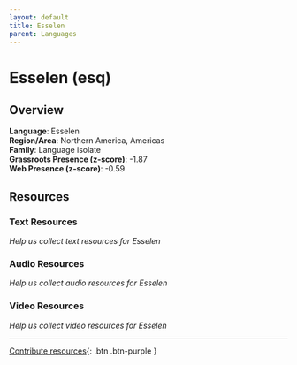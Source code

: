 ```yaml
---
layout: default
title: Esselen
parent: Languages
---
```


# Esselen (esq)

## Overview

**Language**: Esselen  
**Region/Area**: Northern America, Americas  
**Family**: Language isolate  
**Grassroots Presence (z-score)**: -1.87  
**Web Presence (z-score)**: -0.59  

## Resources

### Text Resources
*Help us collect text resources for Esselen*

### Audio Resources
*Help us collect audio resources for Esselen*

### Video Resources
*Help us collect video resources for Esselen*

---

[Contribute resources](https://forms.office.com/e/1SfLJx3u1r){: .btn .btn-purple }

